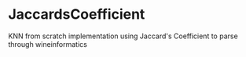 # JaccardsCoefficient
KNN from scratch implementation using Jaccard's Coefficient to parse through wineinformatics
